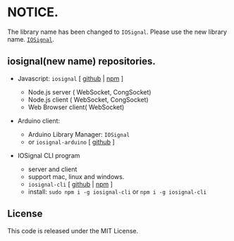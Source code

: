 # NOTICE.

The library name has been changed to `IOSignal`.
Please use the new library name.  [`IOSignal`](https://github.com/remocons/iosignal-arduino).


## iosignal(new name) repositories.

- Javascript: `iosignal` [ [github](https://github.com/remocons/iosignal) | [npm](https://www.npmjs.com/package/iosignal) ]
  - Node.js server ( WebSocket, CongSocket)
  - Node.js client ( WebSocket, CongSocket)
  - Web Browser client( WebSocket)
- Arduino client: 
  - Arduino Library Manager: `IOSignal`
  - or `iosignal-arduino` [ [github](https://github.com/remocons/iosignal-arduino) ]

- IOSignal CLI program 
  - server and client
  - support mac, linux and windows.
  - `iosignal-cli` [ [github](https://github.com/remocons/iosignal-cli) | [npm](https://www.npmjs.com/package/iosignal-cli) ]
  - install: `sudo npm i -g iosignal-cli` or  `npm i -g iosignal-cli`  




## License

This code is released under the MIT License.
